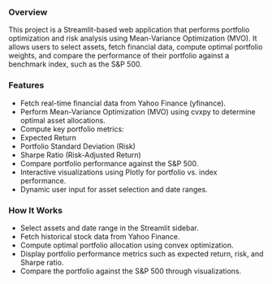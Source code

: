 ### Overview
This project is a Streamlit-based web application that performs portfolio optimization and risk analysis using Mean-Variance Optimization (MVO). It allows users to select assets, fetch financial data, compute optimal portfolio weights, and compare the performance of their portfolio against a benchmark index, such as the S&P 500.

### Features
* Fetch real-time financial data from Yahoo Finance (yfinance).
* Perform Mean-Variance Optimization (MVO) using cvxpy to determine optimal asset allocations.
* Compute key portfolio metrics:
* Expected Return
* Portfolio Standard Deviation (Risk)
* Sharpe Ratio (Risk-Adjusted Return)
* Compare portfolio performance against the S&P 500.
* Interactive visualizations using Plotly for portfolio vs. index performance.
* Dynamic user input for asset selection and date ranges.

### How It Works
* Select assets and date range in the Streamlit sidebar.
* Fetch historical stock data from Yahoo Finance.
* Compute optimal portfolio allocation using convex optimization.
* Display portfolio performance metrics such as expected return, risk, and Sharpe ratio.
* Compare the portfolio against the S&P 500 through visualizations.
